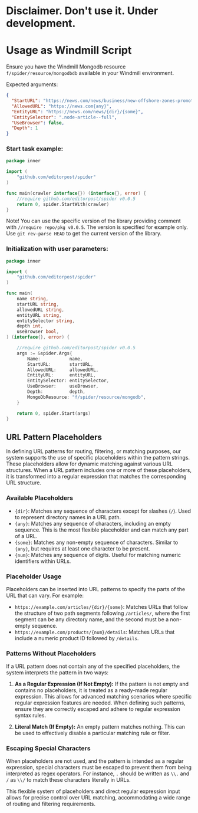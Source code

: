 
# Disclaimer. Don't use it. Under development.

# Usage as Windmill Script

Ensure you have the Windmill Mongodb resource `f/spider/resource/mongodbdb` available in your Windmill environment.

Expected arguments:
```json 
{
  "StartURL": "https://news.com/news/business/new-offshore-zones-promoted",
  "AllowedURL": "https://news.com{any}",
  "EntityURL": "https://news.com/news/{dir}/{some}",
  "EntitySelector": ".node-article--full",
  "UseBrowser": false,
  "Depth": 1
}
```

### Start task example:
```go 
package inner

import (
	"github.com/editorpost/spider"
)

func main(crawler interface{}) (interface{}, error) {
	//require github.com/editorpost/spider v0.0.5
	return 0, spider.StartWith(crawler)
}
```

Note! You can use the specific version of the library providing comment with `//require repo/pkg v0.0.5`. The version is specified for example only.
Use `git rev-parse HEAD` to get the current version of the library.

### Initialization with user parameters:
```go
package inner

import (
	"github.com/editorpost/spider"
)

func main(
	name string,
	startURL string,
	allowedURL string,
	entityURL string,
	entitySelector string,
	depth int,
	useBrowser bool,
) (interface{}, error) {

	//require github.com/editorpost/spider v0.0.5
	args := &spider.Args{
		Name:           name,
		StartURL:       startURL,
		AllowedURL:     allowedURL,
		EntityURL:      entityURL,
		EntitySelector: entitySelector,
		UseBrowser:     useBrowser,
		Depth:          depth,
		MongoDbResource: "f/spider/resource/mongodb",
	}

	return 0, spider.Start(args)
}
```

## URL Pattern Placeholders

In defining URL patterns for routing, filtering, or matching purposes, our system supports the use of specific placeholders within the pattern strings. These placeholders allow for dynamic matching against various URL structures. When a URL pattern includes one or more of these placeholders, it is transformed into a regular expression that matches the corresponding URL structure.

### Available Placeholders

- `{dir}`: Matches any sequence of characters except for slashes (`/`). Used to represent directory names in a URL path.
- `{any}`: Matches any sequence of characters, including an empty sequence. This is the most flexible placeholder and can match any part of a URL.
- `{some}`: Matches any non-empty sequence of characters. Similar to `{any}`, but requires at least one character to be present.
- `{num}`: Matches any sequence of digits. Useful for matching numeric identifiers within URLs.

### Placeholder Usage

Placeholders can be inserted into URL patterns to specify the parts of the URL that can vary. For example:

- `https://example.com/articles/{dir}/{some}`: Matches URLs that follow the structure of two path segments following `/articles/`, where the first segment can be any directory name, and the second must be a non-empty sequence.
- `https://example.com/products/{num}/details`: Matches URLs that include a numeric product ID followed by `/details`.

### Patterns Without Placeholders

If a URL pattern does not contain any of the specified placeholders, the system interprets the pattern in two ways:

1. **As a Regular Expression (If Not Empty):** If the pattern is not empty and contains no placeholders, it is treated as a ready-made regular expression. This allows for advanced matching scenarios where specific regular expression features are needed. When defining such patterns, ensure they are correctly escaped and adhere to regular expression syntax rules.

2. **Literal Match (If Empty):** An empty pattern matches nothing. This can be used to effectively disable a particular matching rule or filter.

### Escaping Special Characters

When placeholders are not used, and the pattern is intended as a regular expression, special characters must be escaped to prevent them from being interpreted as regex operators. For instance, `.` should be written as `\\.` and `/` as `\\/` to match these characters literally in URLs.

This flexible system of placeholders and direct regular expression input allows for precise control over URL matching, accommodating a wide range of routing and filtering requirements.